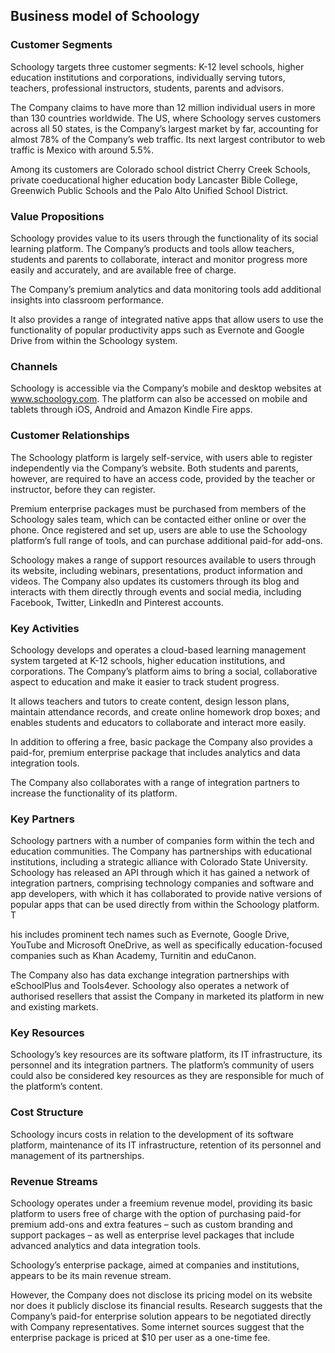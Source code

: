 Business model of Schoology
---------------------------

 ### Customer Segments

 Schoology targets three customer segments: K-12 level schools, higher education institutions and corporations, individually serving tutors, teachers, professional instructors, students, parents and advisors.

 The Company claims to have more than 12 million individual users in more than 130 countries worldwide. The US, where Schoology serves customers across all 50 states, is the Company’s largest market by far, accounting for almost 78% of the Company’s web traffic. Its next largest contributor to web traffic is Mexico with around 5.5%.

 Among its customers are Colorado school district Cherry Creek Schools, private coeducational higher education body Lancaster Bible College, Greenwich Public Schools and the Palo Alto Unified School District.

 ### Value Propositions

 Schoology provides value to its users through the functionality of its social learning platform. The Company’s products and tools allow teachers, students and parents to collaborate, interact and monitor progress more easily and accurately, and are available free of charge.

 The Company’s premium analytics and data monitoring tools add additional insights into classroom performance.

 It also provides a range of integrated native apps that allow users to use the functionality of popular productivity apps such as Evernote and Google Drive from within the Schoology system.

 ### Channels

 Schoology is accessible via the Company’s mobile and desktop websites at www.schoology.com. The platform can also be accessed on mobile and tablets through iOS, Android and Amazon Kindle Fire apps.

 ### Customer Relationships

 The Schoology platform is largely self-service, with users able to register independently via the Company’s website. Both students and parents, however, are required to have an access code, provided by the teacher or instructor, before they can register.

 Premium enterprise packages must be purchased from members of the Schoology sales team, which can be contacted either online or over the phone. Once registered and set up, users are able to use the Schoology platform’s full range of tools, and can purchase additional paid-for add-ons.

 Schoology makes a range of support resources available to users through its website, including webinars, presentations, product information and videos. The Company also updates its customers through its blog and interacts with them directly through events and social media, including Facebook, Twitter, LinkedIn and Pinterest accounts.

 ### Key Activities

 Schoology develops and operates a cloud-based learning management system targeted at K-12 schools, higher education institutions, and corporations. The Company’s platform aims to bring a social, collaborative aspect to education and make it easier to track student progress.

 It allows teachers and tutors to create content, design lesson plans, maintain attendance records, and create online homework drop boxes; and enables students and educators to collaborate and interact more easily.

 In addition to offering a free, basic package the Company also provides a paid-for, premium enterprise package that includes analytics and data integration tools.

 The Company also collaborates with a range of integration partners to increase the functionality of its platform.

 ### Key Partners

 Schoology partners with a number of companies form within the tech and education communities. The Company has partnerships with educational institutions, including a strategic alliance with Colorado State University. Schoology has released an API through which it has gained a network of integration partners, comprising technology companies and software and app developers, with which it has collaborated to provide native versions of popular apps that can be used directly from within the Schoology platform. T

 his includes prominent tech names such as Evernote, Google Drive, YouTube and Microsoft OneDrive, as well as specifically education-focused companies such as Khan Academy, Turnitin and eduCanon.

 The Company also has data exchange integration partnerships with eSchoolPlus and Tools4ever. Schoology also operates a network of authorised resellers that assist the Company in marketed its platform in new and existing markets.

 ### Key Resources

 Schoology’s key resources are its software platform, its IT infrastructure, its personnel and its integration partners. The platform’s community of users could also be considered key resources as they are responsible for much of the platform’s content.

 ### Cost Structure

 Schoology incurs costs in relation to the development of its software platform, maintenance of its IT infrastructure, retention of its personnel and management of its partnerships.

 ### Revenue Streams

 Schoology operates under a freemium revenue model, providing its basic platform to users free of charge with the option of purchasing paid-for premium add-ons and extra features – such as custom branding and support packages – as well as enterprise level packages that include advanced analytics and data integration tools.

 Schoology’s enterprise package, aimed at companies and institutions, appears to be its main revenue stream.

 However, the Company does not disclose its pricing model on its website nor does it publicly disclose its financial results. Research suggests that the Company’s paid-for enterprise solution appears to be negotiated directly with Company representatives. Some internet sources suggest that the enterprise package is priced at $10 per user as a one-time fee.